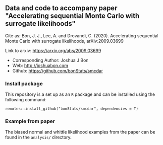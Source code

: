 ## Data and code to accompany paper "Accelerating sequential Monte Carlo with surrogate likelihoods"

Cite as:  Bon, J. J., Lee, A. and Drovandi, C. (2020). Accelerating sequential Monte Carlo with surrogate likelihoods,	arXiv:2009.03699

Link to arxiv: https://arxiv.org/abs/2009.03699

 - Corresponding Author: Joshua J Bon
 - Web: http://joshuabon.com
 - Github: https://github.com/bonStats/smcdar

### Install package

This repository is a set up as an `R` package and can be installed using the following command:

`remotes::install_github("bonStats/smcdar", dependencies = T)`

### Example from paper

The biased normal and whittle likelihood examples from the paper can be found in the `analysis/` directory.
